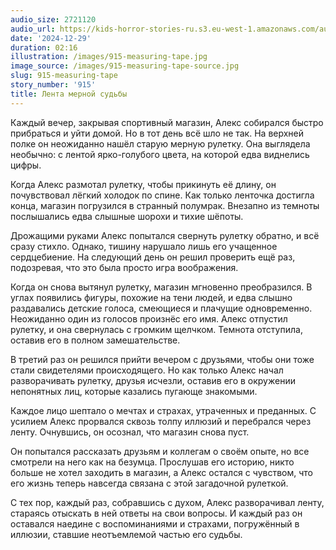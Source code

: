 ```yaml
---
audio_size: 2721120
audio_url: https://kids-horror-stories-ru.s3.eu-west-1.amazonaws.com/audio/915-measuring-tape.mp3
date: '2024-12-29'
duration: 02:16
illustration: /images/915-measuring-tape.jpg
image_source: /images/915-measuring-tape-source.jpg
slug: 915-measuring-tape
story_number: '915'
title: Лента мерной судьбы
---
```


Каждый вечер, закрывая спортивный магазин, Алекс собирался быстро прибраться и уйти домой. Но в тот день всё шло не так. На верхней полке он неожиданно нашёл старую мерную рулетку. Она выглядела необычно: с лентой ярко-голубого цвета, на которой едва виднелись цифры.

Когда Алекс размотал рулетку, чтобы прикинуть её длину, он почувствовал лёгкий холодок по спине. Как только ленточка достигла конца, магазин погрузился в странный полумрак. Внезапно из темноты послышались едва слышные шорохи и тихие шёпоты.

Дрожащими руками Алекс попытался свернуть рулетку обратно, и всё сразу стихло. Однако, тишину нарушало лишь его учащенное сердцебиение. На следующий день он решил проверить ещё раз, подозревая, что это была просто игра воображения.

Когда он снова вытянул рулетку, магазин мгновенно преобразился. В углах появились фигуры, похожие на тени людей, и едва слышно раздавались детские голоса, смеющиеся и плачущие одновременно. Неожиданно один из голосов произнёс его имя. Алекс отпустил рулетку, и она свернулась с громким щелчком. Темнота отступила, оставив его в полном замешательстве.

В третий раз он решился прийти вечером с друзьями, чтобы они тоже стали свидетелями происходящего. Но как только Алекс начал разворачивать рулетку, друзья исчезли, оставив его в окружении непонятных лиц, которые казались пугающе знакомыми.

Каждое лицо шептало о мечтах и страхах, утраченных и преданных. С усилием Алекс прорвался сквозь толпу иллюзий и перебрался через ленту. Очнувшись, он осознал, что магазин снова пуст.

Он попытался рассказать друзьям и коллегам о своём опыте, но все смотрели на него как на безумца. Прослушав его историю, никто больше не хотел заходить в магазин, а Алекс остался с чувством, что его жизнь теперь навсегда связана с этой загадочной рулеткой.

С тех пор, каждый раз, собравшись с духом, Алекс разворачивал ленту, стараясь отыскать в ней ответы на свои вопросы. И каждый раз он оставался наедине с воспоминаниями и страхами, погружённый в иллюзии, ставшие неотъемлемой частью его судьбы.